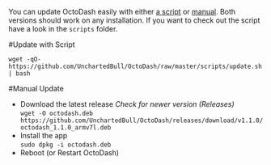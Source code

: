 You can update OctoDash easily with either [a script](#update-with-script) or [manual](#manual-update). Both versions should work on any installation. If you want to check out the script have a look in the `scripts` folder.

#Update with Script

```
wget -qO- https://github.com/UnchartedBull/OctoDash/raw/master/scripts/update.sh | bash
```

#Manual Update
- Download the latest release *Check for newer version (Releases)*  
`wget -O octodash.deb https://github.com/UnchartedBull/OctoDash/releases/download/v1.1.0/octodash_1.1.0_armv7l.deb`
- Install the app  
`sudo dpkg -i octodash.deb`
- Reboot (or Restart OctoDash)